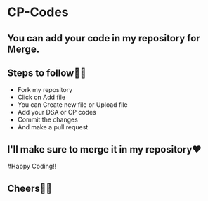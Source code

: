 # CP-Codes

## You can add your code in my repository for Merge.
## Steps to follow🐱‍🏍

- Fork my repository
- Click on Add file 
- You can Create new file or Upload file 
- Add your DSA or CP codes 
- Commit the changes
- And make a pull request

## I'll make sure to merge it in my repository❤
#Happy Coding!!
## Cheers🐱‍🏍

